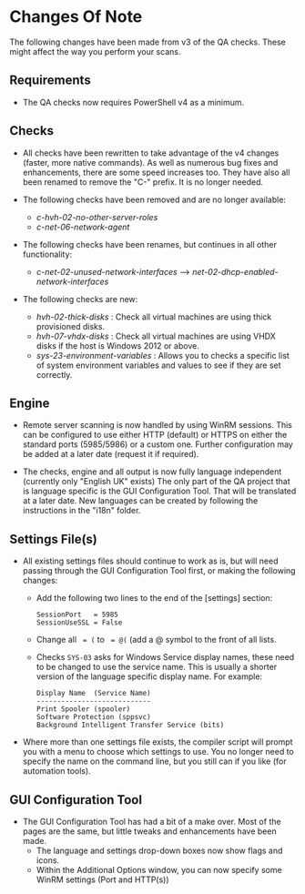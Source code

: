 # Changes Of Note
The following changes have been made from v3 of the QA checks.  These might affect the way you perform your scans.

## Requirements
- The QA checks now requires PowerShell v4 as a minimum.


## Checks
- All checks have been rewritten to take advantage of the v4 changes (faster, more native commands).
    As well as numerous bug fixes and enhancements, there are some speed increases too.
    They have also all been renamed to remove the "C-" prefix.  It is no longer needed.

- The following checks have been removed and are no longer available:
    - _c-hvh-02-no-other-server-roles_
    - _c-net-06-network-agent_

- The following checks have been renames, but continues in all other functionality:
    - _c-net-02-unused-network-interfaces_    -->    _net-02-dhcp-enabled-network-interfaces_

- The following checks are new:
    - _hvh-02-thick-disks_ : Check all virtual machines are using thick provisioned disks.
    - _hvh-07-vhdx-disks_  : Check all virtual machines are using VHDX disks if the host is Windows 2012 or above.
    - _sys-23-environment-variables_ : Allows you to checks a specific list of system environment variables and values to see if they are set correctly.

## Engine
- Remote server scanning is now handled by using WinRM sessions.
    This can be configured to use either HTTP (default) or HTTPS on either the standard ports (5985/5986) or a custom one.
    Further configuration may be added at a later date (request it if required).

- The checks, engine and all output is now fully language independent (currently only "English UK" exists)
    The only part of the QA project that is language specific is the GUI Configuration Tool.  That will be translated at a later date.
    New languages can be created by following the instructions in the "i18n" folder.


## Settings File(s)
- All existing settings files should continue to work as is, but will need passing through the GUI Configuration Tool first, or making the following changes:
    - Add the following two lines to the end of the [settings] section:
   
          SessionPort   = 5985
          SessionUseSSL = False

    - Change all ` = (` to ` = @(`    (add a @ symbol to the front of all lists.
        
    - Checks `SYS-03` asks for Windows Service display names, these need to be changed to use the service name.
        This is usually a shorter version of the language specific display name.  For example:
        
          Display Name  (Service Name)
          ----------------------------
          Print Spooler (spooler)
          Software Protection (sppsvc)
          Background Intelligent Transfer Service (bits)


- Where more than one settings file exists, the compiler script will prompt you with a menu to choose which settings to use.
    You no longer need to specify the name on the command line, but you still can if you like (for automation tools).

## GUI Configuration Tool

- The GUI Configuration Tool has had a bit of a make over.  Most of the pages are the same, but little tweaks and enhancements have been made.
    - The language and settings drop-down boxes now show flags and icons.
    - Within the Additional Options window, you can now specify some WinRM settings (Port and HTTP(s))

